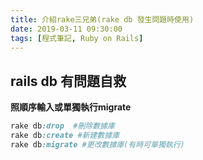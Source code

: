 ```yaml
---
title: 介紹rake三兄弟(rake db 發生問題時使用)
date: 2019-03-11 09:30:00
tags: [程式筆記, Ruby on Rails]
---
```

## **rails db 有問題自救**
__照順序輸入或單獨執行migrate__
<!-- more -->
```ruby
rake db:drop  #刪除數據庫
rake db:create #新建數據庫
rake db:migrate #更改數據庫(有時可單獨執行)
```